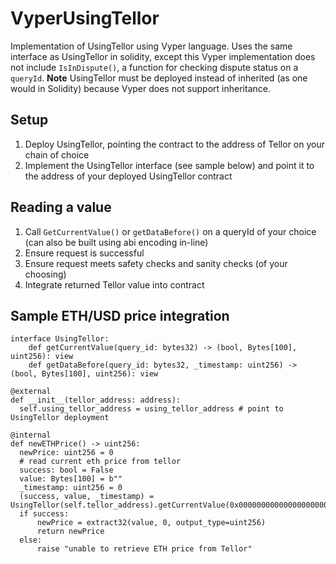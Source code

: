 # VyperUsingTellor
Implementation of UsingTellor using Vyper language. Uses the same interface as UsingTellor in solidity, except this Vyper implementation does not include `IsInDispute()`, a function for checking dispute status on a `queryId`. **Note** UsingTellor must be deployed instead of inherited (as one would in Solidity) because Vyper does not support inheritance.

## Setup
1. Deploy UsingTellor, pointing the contract to the address of Tellor on your chain of choice
2. Implement the UsingTellor interface (see sample below) and point it to the address of your deployed UsingTellor contract

## Reading a value
1. Call `GetCurrentValue()` or `getDataBefore()` on a queryId of your choice (can also be built using abi encoding in-line)
2. Ensure request is successful
3. Ensure request meets safety checks and sanity checks (of your choosing)
4. Integrate returned Tellor value into contract

## Sample ETH/USD price integration 

```python3
interface UsingTellor:
    def getCurrentValue(query_id: bytes32) -> (bool, Bytes[100], uint256): view
    def getDataBefore(query_id: bytes32, _timestamp: uint256) -> (bool, Bytes[100], uint256): view
    
@external
def __init__(tellor_address: address):
  self.using_tellor_address = using_tellor_address # point to UsingTellor deployment
  
@internal
def newETHPrice() -> uint256:
  newPrice: uint256 = 0
  # read current eth price from tellor
  success: bool = False
  value: Bytes[100] = b""
  _timestamp: uint256 = 0
  (success, value, _timestamp) = UsingTellor(self.tellor_address).getCurrentValue(0x0000000000000000000000000000000000000000000000000000000000000001)
  if success:
      newPrice = extract32(value, 0, output_type=uint256)
      return newPrice
  else:
      raise "unable to retrieve ETH price from Tellor"
```

